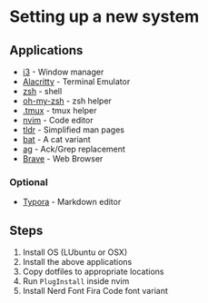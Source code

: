 # Setting up a new system

## Applications

- [i3](https://i3wm.org/) - Window manager
- [Alacritty](https://github.com/alacritty/alacritty) - Terminal Emulator
- [zsh](https://www.zsh.org/) - shell
- [oh-my-zsh](https://ohmyz.sh/) - zsh helper
- [.tmux](https://github.com/gpakosz/.tmux) - tmux helper
- [nvim](https://neovim.io/) - Code editor
- [tldr](https://github.com/tldr-pages/tldr) - Simplified man pages
- [bat](https://github.com/sharkdp/bat) - A cat variant
- [ag](https://github.com/ggreer/the_silver_searcher) - Ack/Grep replacement
- [Brave](https://brave.com/) - Web Browser

### Optional

- [Typora](https://typora.io/) - Markdown editor

## Steps

1. Install OS (LUbuntu or OSX)
2. Install the above applications
3. Copy dotfiles to appropriate locations
4. Run `PlugInstall` inside nvim
5. Install Nerd Font Fira Code font variant

